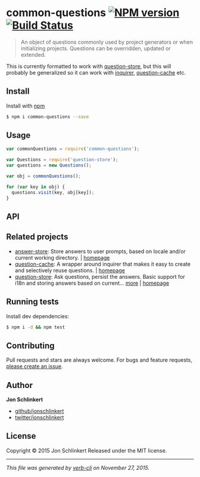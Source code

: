# common-questions [![NPM version](https://badge.fury.io/js/common-questions.svg)](http://badge.fury.io/js/common-questions)  [![Build Status](https://travis-ci.org/jonschlinkert/common-questions.svg)](https://travis-ci.org/jonschlinkert/common-questions)

> An object of questions commonly used by project generators or when initializing projects. Questions can be overridden, updated or extended.

This is currently formatted to work with [question-store](https://github.com/jonschlinkert/question-store), but this will probably be generalized so it can work with [inquirer](https://github.com/sboudrias/Inquirer.js), [question-cache](https://github.com/jonschlinkert/question-cache) etc.

## Install

Install with [npm](https://www.npmjs.com/)

```sh
$ npm i common-questions --save
```

## Usage

```js
var commonQuestions = require('common-questions');

var Questions = require('question-store');
var questions = new Questions();

var obj = commonQuestions();

for (var key in obj) {
  questions.visit(key, obj[key]);
}
```

## API

## Related projects

* [answer-store](https://www.npmjs.com/package/answer-store): Store answers to user prompts, based on locale and/or current working directory. | [homepage](https://github.com/jonschlinkert/answer-store)
* [question-cache](https://www.npmjs.com/package/question-cache): A wrapper around inquirer that makes it easy to create and selectively reuse questions. | [homepage](https://github.com/jonschlinkert/question-cache)
* [question-store](https://www.npmjs.com/package/question-store): Ask questions, persist the answers. Basic support for i18n and storing answers based on current… [more](https://www.npmjs.com/package/question-store) | [homepage](https://github.com/jonschlinkert/question-store)

## Running tests

Install dev dependencies:

```sh
$ npm i -d && npm test
```

## Contributing

Pull requests and stars are always welcome. For bugs and feature requests, [please create an issue](https://github.com/jonschlinkert/common-questions/issues/new).

## Author

**Jon Schlinkert**

+ [github/jonschlinkert](https://github.com/jonschlinkert)
+ [twitter/jonschlinkert](http://twitter.com/jonschlinkert)

## License

Copyright © 2015 Jon Schlinkert
Released under the MIT license.

***

_This file was generated by [verb-cli](https://github.com/assemble/verb-cli) on November 27, 2015._